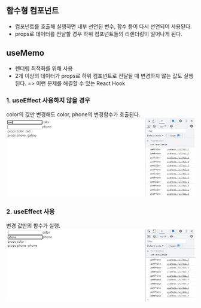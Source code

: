 ## 함수형 컴포넌트
- 컴포넌트를 호출해 실행하면 내부 선언된 변수, 함수 등이 다시 선언되어 사용된다.
- props로 데이터를 전달할 경우 하위 컴포넌트들의 리렌더링이 일어나게 된다.

## useMemo
- 렌더링 최적화를 위해 사용
- 2개 이상의 데이터가 props로 하위 컴포넌트로 전달될 때 변경하지 않는 값도 실행된다.
=> 이런 문제를 해결할 수 있는 React Hook

### 1. useEffect 사용하지 않을 경우
color의 값만 변경해도 color, phone의 변경함수가 호출된다.
![](https://github.com/jaehyun0122/TIL/blob/master/react-hook/asset/beforeMemo.jpg)
### 2. useEffect 사용
변경 값만의 함수가 실행.
![](https://github.com/jaehyun0122/TIL/blob/master/react-hook/asset/afterMemo.jpg)
